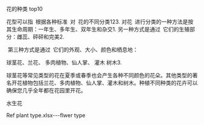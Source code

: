 花的种类 top10 



花型可以指 根据各种标准 对 花的不同分类123. 对花 进行分类的一种方法是按其生命周期：一年生、多年生、双年生和杂交1. 另一种方式是通过 它们的生殖部分：雌蕊、砰砰和完美2.

 第三种方式是通过 它们的外观、大小、颜色和栖息地：

球茎花、兰花、
多肉植物、仙人掌、
灌木
树木3.

球茎花等常见类型的花在夏季或春季也会产生各种不同颜色的花朵。其他类型的著名开花植物包括兰花、多肉植物、仙人掌、灌木和树木。种植不同种类的花卉可以确保您几乎全年都在花园里开花。

水生花






Ref
plant type.xlsx---flwer type
